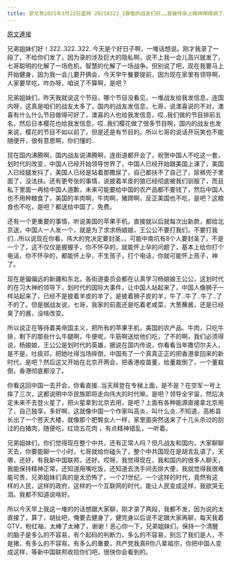 ```yaml
---
title: 郭文贵2021年3月22日盖特 20210322_1尊敬的战友们好……我被传染上精神障碍病了……
---
```


[原文連接](https://gnews.org/ThreadView/53480485)

兄弟姐妹们好！322..322..322..今天是个好日子啊，一堆话想说。刚才我录了一段了，不给你们发了，因为录的涉及巨大的隐私啊，说不上我一会儿高兴就发了，七哥聪明的化解了一场危机，智慧的化解了一场战争。但别说了吧，现在我要马上开始健身，因为我一会儿要开俩会，今天早午餐要提前，因为现在家里有领导啊，人家要早吃，咋办呀，咱说了不算啊，是吧？


兄弟姐妹们，昨天我就说这个节目，哪个节目没看见，一堆战友给我发信息，连国内呀，这真是咱们的战友太多了，国内的战友发信息，七哥，说澳喜说的不对，澳喜有什么什么节目做得可好了，澳喜的人也给我发信息，哎..我们做的节目排前五名，然后日本樱花也给我发信息，哎..我们樱花做了很多节目啊，国内的战友也发来说，樱花的节目不如以前了，但是还是有节目的。所以七哥的说话开玩笑也不能随便开，很有意思啊，你们懂的..


现在国内沸腾啊，国内战友说沸腾啊，连街道都开会了，祝贺中国人不吃这一套，划时代的改变，中国人已经开始领导世界了，中国人已经开始跟美国上课了，美国人已经腿发抖了，美国人已经是站着那撒尿了，自己都扶不了自己了，尿裤兜子里面了，没法扶。还有更夸张的事情，说披着羊皮的狼已经彻底被我们驯服了，而且私下里面一再给中国人道歉，未来可能要给中国的农产品都不要钱了，然后中国人也不用种粮食了，美国的羊肉啊，牛肉啊，猪蹄啊，反正美国也不吃，是吧？这粮食也不吃，是吧？都送给中国了，免费。


还有一个更重要的事情，听说美国的苹果手机，直接就以后就每次出新款，都给北京送，中国人一人发一个，就是为了求求杨娘娘，王公公不要打我们，不要打我们…所以说现在你看，伟大的党决定要封圣，，可能中南坑有8个人要封圣了，不是一个了，这不仅仅是握握手，你不怀孕的，就能怀上孕的问题了，基本上给你打个电话，你不怀孕的，都能怀上孕，不生孩子，打个电话，你就可能怀上孩子，神了。


现在是偏偏远的新疆和东北，各街道委员会都在认真学习杨娘娘王公公，这划时代的在习大神的领导下，划时代的国际大事件，让中国人站起来了，中国人像狮子一样站起来了，已经不是披着羊皮的羊了，是披着狮子皮的羊，牛了..牛了..牛了..了不的了。但是据战友说，七哥，我家的前面还是吃着老咸菜，大葱蘸酱，还是已经臭了的酱，没啥改变。


所以说正在等待着美帝国主义，把所有的苹果手机，美国的农产品、牛肉，只吃牛排，剩下的那些什么牛腿啊，牛便呢，牛筋啊送给他们吃，了不的啊，我们必须得说，杨娘娘，王公公是划时代的英雄，据说在国内传说，你看看当年撒切尔夫人，是不是，吐痰邓，把她吐得当场摔倒，中国有了一个真真正正的把香港拿回来的新时代，是吧？然后这又开始在北京开两会，把香港疫苗董，给董栽倒了，一个董栽倒，香港彻底都没了。


你看这回中国一去开会，你看直接..当天拜登在专梯上面，是不是？在空军一号上摔了三次，这都说明中华民族即将走向伟大的时代嘛，是吧？领导全宇宙，然后决定未来不去登火星了，把火星拿到北京去用，是吧？上面有各种能源直接拿北京用了，自己独享，多好啊，这就像中国一个作家叫高炎，叫什么炎..不知道，高彬县长出了一个苍天大楼，就像那个肥臀女人一样，家里面突然送来了十几头杀过的刮过的白猪肉，随便吃，红烧五花肉 ，有点精神错乱，一听着。


兄弟姐妹们，你们觉得现在整个中共，还有正常人吗？但凡战友和国内，大家聊聊天去，你要能聊一个小时，七哥就给你磕头了，整个中共国现在是胡言乱语了，天哪，还好，有我新中国联邦，还好。哎呀，我觉得现在，我和国内的很多人聊天，我能保持精神正常，还知道用嘴吃饭，还知道去洗手间去排大便，我就觉得我很难能可贵，兄弟姐妹们真的是太恐怖了，一个21世纪，一个这样的时代，竟然有这样的人民，这样的政府，这样的一个互联网的时代，能让人民变成这样，我欲哭无泪。我都不知道说啥好。


所以今天早上我这一堆的的话想跟大家聊，刚才录了两段，我都不发，因为说的太直接了，算了，胡扯吧，俺要去健身了，健完身以后说不定跟大家再聊，每天我着GTV，粉红袖，太棒了太棒了，谢谢！恶心你一下，兄弟姐妹们，保持一个清醒的脑子是多么的不容易，有个起码的判断力，多么的不容易，别忘了我们是人，不是猪，有多么的不容易，有多么的重要，共产党我真R你八辈祖宗，你把中国人变成这样，等新中国联邦收拾你们吧，很快你会看到的。
